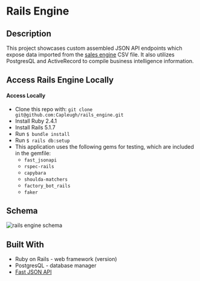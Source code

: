 # Rails Engine

## Description 
This project showcases custom assembled JSON API endpoints which expose data imported from the [sales engine](https://github.com/turingschool-examples/sales_engine/tree/master/data) CSV file. It also utilizes PostgresQL and ActiveRecord to compile business intelligence information.

## Access Rails Engine Locally 

#### Access Locally
* Clone this repo with: `git clone git@github.com:Capleugh/rails_engine.git`
* Install Ruby 2.4.1
* Install Rails 5.1.7
* Run `$ bundle install`
* Run `$ rails db:setup`
* This application uses the following gems for testing, which are included in the gemfile:
   * `fast_jsonapi`
   * `rspec-rails`
   * `capybara`
   * `shoulda-matchers`
   * `factory_bot_rails`
   * `faker`
   
## Schema 
![rails engine schema](https://user-images.githubusercontent.com/47065120/76666603-77346b80-654e-11ea-9068-261726507c83.png)

## Built With
* Ruby on Rails - web framework (version)
* PostgresQL - database manager
* [Fast JSON API](https://github.com/Netflix/fast_jsonapi/blob/master/performance_methodology.md) 


